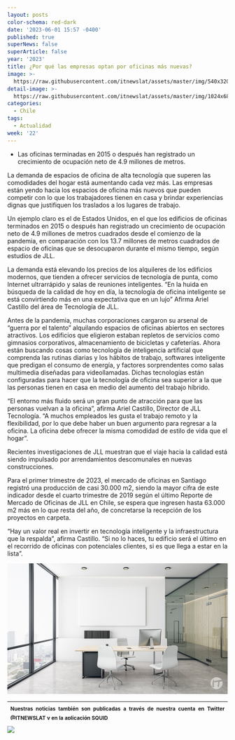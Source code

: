```yaml
---
layout: posts
color-schema: red-dark
date: '2023-06-01 15:57 -0400'
published: true
superNews: false
superArticle: false
year: '2023'
title: ¿Por qué las empresas optan por oficinas más nuevas?
image: >-
  https://raw.githubusercontent.com/itnewslat/assets/master/img/540x320/oficinas-p.jpg
detail-image: >-
  https://raw.githubusercontent.com/itnewslat/assets/master/img/1024x680/oficinas-g.jpg
categories:
  - Chile
tags:
  - Actualidad
week: '22'
---
```

- Las oficinas terminadas en 2015 o después han registrado un crecimiento de ocupación neto de 4.9 millones de
metros.
 
La demanda de espacios de oficina de alta tecnología que superen las comodidades del hogar está aumentando cada vez más. Las empresas están yendo hacia los espacios de oficina más nuevos que pueden competir con lo que los trabajadores tienen en casa y brindar experiencias dignas que justifiquen los traslados a los lugares de trabajo. 

Un ejemplo claro es el de Estados Unidos, en el que los edificios de oficinas terminados en 2015 o después han registrado un crecimiento de ocupación neto de 4.9 millones de metros cuadrados desde el comienzo de la pandemia, en comparación con los 13.7 millones de metros cuadrados de espacio de oficinas que se desocuparon durante el mismo tiempo, según estudios de JLL. 

La demanda está elevando los precios de los alquileres de los edificios modernos, que tienden a ofrecer servicios de tecnología de punta, como Internet ultrarrápido y salas de reuniones inteligentes. “En la huida en búsqueda de la calidad de hoy en día, la tecnología de oficina inteligente se está convirtiendo más en una expectativa que en un lujo” Afirma Ariel Castillo del área de Tecnología de JLL. 

Antes de la pandemia, muchas corporaciones cargaron su arsenal de “guerra por el talento” alquilando espacios de oficinas abiertos en sectores atractivos. Los edificios que eligieron estaban repletos de servicios como gimnasios corporativos, almacenamiento de bicicletas y cafeterías. Ahora están buscando cosas como tecnología de inteligencia artificial que comprenda las rutinas diarias y los hábitos de trabajo, softwares inteligente que predigan el consumo de energía, y factores sorprendentes como salas multimedia diseñadas para videollamadas. Dichas tecnologías están configuradas para hacer que la tecnología de oficina sea superior a la que las personas tienen en casa en medio del aumento del trabajo híbrido. 

“El entorno más fluido será un gran punto de atracción para que las personas vuelvan a la oficina”, afirma Ariel Castillo, Director de JLL Tecnología. “A muchos empleados les gusta el trabajo remoto y la flexibilidad, por lo que debe haber un buen argumento para regresar a la oficina. La oficina debe ofrecer la misma comodidad de estilo de vida que el hogar”.

Recientes investigaciones de JLL muestran que el viaje hacia la calidad está siendo impulsado por arrendamientos descomunales en nuevas construcciones.

Para el primer trimestre de 2023, el mercado de oficinas en Santiago registró una producción de casi 30.000 m2, siendo la mayor cifra de este indicador desde el cuarto trimestre de 2019 según el último Reporte de Mercado de Oficinas de JLL en Chile, se espera que ingresen hasta 63.000 m2 más en lo que resta del año, de concretarse la recepción de los proyectos en carpeta.

“Hay un valor real en invertir en tecnología inteligente y la infraestructura que la respalda”, afirma Castillo. “Si no lo haces, tu edificio será el último en el recorrido de oficinas con potenciales clientes, si es que llega a estar en la lista”.

![](https://raw.githubusercontent.com/itnewslat/assets/master/img/540x320/oficinas-p.jpg)

<table style="height: 42px;" width="569">
<tbody>
<tr>
<td style="text-align: justify;"><sub><strong>Nuestras noticias también son publicadas a través de nuestra cuenta en Twitter <a href="https://twitter.com/itnewslat?lang=es">@ITNEWSLAT</a> y en la aplicación <a href="https://squidapp.co/en/">SQUID</a></strong></sub></td>
</tr>
</tbody>
</table>

<img src="https://tracker.metricool.com/c3po.jpg?hash=56f88a41e39ab42c063cc51676587a04"/>